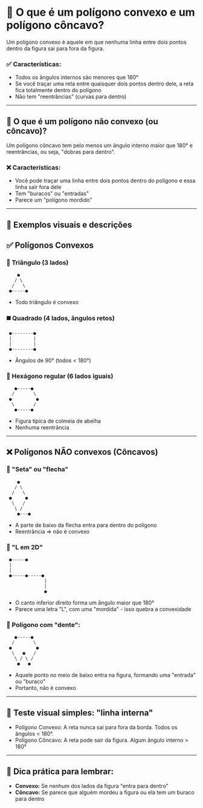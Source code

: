 # 📌 O que é um polígono convexo e um polígono côncavo?
Um polígono convexo é aquele em que nenhuma linha entre dois pontos dentro da figura sai para fora da figura.

### ✅ Características:
- Todos os ângulos internos são menores que 180°
- Se você traçar uma reta entre quaisquer dois pontos dentro dele, a reta fica totalmente dentro do polígono
- Não tem "reentrâncias" (curvas para dentro)

---

## 📌 O que é um polígono não convexo (ou côncavo)?
Um polígono côncavo tem pelo menos um ângulo interno maior que 180° e reentrâncias, ou seja, "dobras para dentro".

### ❌ Características:
- Você pode traçar uma linha entre dois pontos dentro do polígono e essa linha sair fora dele
- Tem "buracos" ou "entradas"
- Parece um "polígono mordido"

---

## 🎨 Exemplos visuais e descrições

## ✅ Polígonos Convexos

### 🔺 Triângulo (3 lados)
```text
    ●
   / \
  /   \
 ●-----●
```
- Todo triângulo é convexo

### ◼️ Quadrado (4 lados, ângulos retos)
```text
 ●--------●
 |        |
 |        |
 ●--------●
```
- Ângulos de 90° (todos < 180°)

### 🔷 Hexágono regular (6 lados iguais)
```text
   ●-----●
  /       \
 ●         ●
  \       /
   ●-----●
```
- Figura típica de colmeia de abelha
- Nenhuma reentrância

---

## ❌ Polígonos NÃO convexos (Côncavos)

### 🔻 "Seta" ou "flecha"
```text
    ●
   / \
  /   \
 ●     ●
  \   /
   \ /
    ●---●
```
- A parte de baixo da flecha entra para dentro do polígono
- Reentrância => não é convexo

### 📐 "L em 2D"
```text
 ●-----●
 |      
 |      
 ●-----●-----●
              |
              |
              ●
```
- O canto inferior direito forma um ângulo maior que 180°
- Parece uma letra "L", com uma "mordida" - isso quebra a convexidade

### 🧩 Polígono com "dente":
```text
   ●-----●
  /       \
 ●         ●
  \   ●   /
   \ / \ /
    ●   ●
```
- Aquele ponto no meio de baixo entra na figura, formando uma "entrada" ou "buraco"
- Portanto, não é convexo

---

## 🧪 Teste visual simples: "linha interna"

 - Polígono Convexo: A reta nunca sai para fora da borda. Todos os ângulos < 180°.
 - Polígono Côncavo: A reta pode sair da figura. Algum ângulo interno > 180°

---

## 🧠 Dica prática para lembrar:
- **Convexo:** Se nenhum dos lados da figura "entra para dentro"
- **Côncavo:** Se parece que alguém mordeu a figura ou ela tem um buraco para dentro